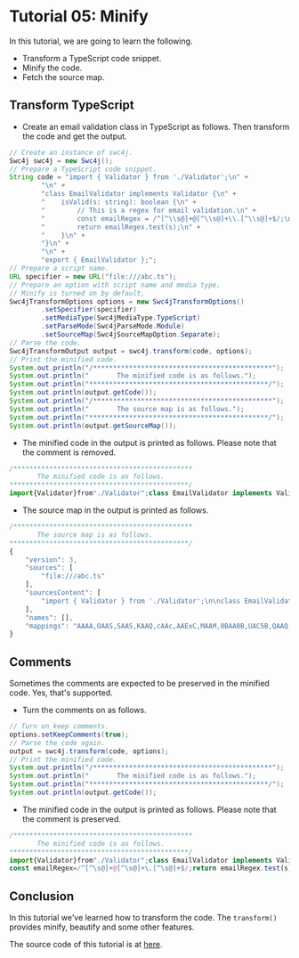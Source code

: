 # Tutorial 05: Minify

In this tutorial, we are going to learn the following.

* Transform a TypeScript code snippet.
* Minify the code.
* Fetch the source map.

## Transform TypeScript

* Create an email validation class in TypeScript as follows. Then transform the code and get the output.

```java
// Create an instance of swc4j.
Swc4j swc4j = new Swc4j();
// Prepare a TypeScript code snippet.
String code = "import { Validator } from './Validator';\n" +
        "\n" +
        "class EmailValidator implements Validator {\n" +
        "    isValid(s: string): boolean {\n" +
        "        // This is a regex for email validation.\n" +
        "        const emailRegex = /^[^\\s@]+@[^\\s@]+\\.[^\\s@]+$/;\n" +
        "        return emailRegex.test(s);\n" +
        "    }\n" +
        "}\n" +
        "\n" +
        "export { EmailValidator };";
// Prepare a script name.
URL specifier = new URL("file:///abc.ts");
// Prepare an option with script name and media type.
// Minify is turned on by default.
Swc4jTransformOptions options = new Swc4jTransformOptions()
        .setSpecifier(specifier)
        .setMediaType(Swc4jMediaType.TypeScript)
        .setParseMode(Swc4jParseMode.Module)
        .setSourceMap(Swc4jSourceMapOption.Separate);
// Parse the code.
Swc4jTransformOutput output = swc4j.transform(code, options);
// Print the minified code.
System.out.println("/*********************************************");
System.out.println("       The minified code is as follows.");
System.out.println("*********************************************/");
System.out.println(output.getCode());
System.out.println("/*********************************************");
System.out.println("       The source map is as follows.");
System.out.println("*********************************************/");
System.out.println(output.getSourceMap());
```

* The minified code in the output is printed as follows. Please note that the comment is removed.

```js
/*********************************************
       The minified code is as follows.
*********************************************/
import{Validator}from"./Validator";class EmailValidator implements Validator{isValid(s:string):boolean{const emailRegex=/^[^\s@]+@[^\s@]+\.[^\s@]+$/;return emailRegex.test(s);}}export{EmailValidator};
```

* The source map in the output is printed as follows.

```js
/*********************************************
       The source map is as follows.
*********************************************/
{
    "version": 3,
    "sources": [
        "file:///abc.ts"
    ],
    "sourcesContent": [
        "import { Validator } from './Validator';\n\nclass EmailValidator implements Validator {\n    isValid(s: string): boolean {\n        // This is a regex for email validation.\n        const emailRegex = /^[^\\s@]+@[^\\s@]+\\.[^\\s@]+$/;\n        return emailRegex.test(s);\n    }\n}\n\nexport { EmailValidator };"
    ],
    "names": [],
    "mappings": "AAAA,OAAS,SAAS,KAAQ,cAAc,AAExC,MAAM,0BAA0B,UAC5B,QAAQ,EAAG,MAAM,EAAG,OAAO,AAAC,CAExB,MAAM,WAAa,6BACnB,OAAO,WAAW,IAAI,CAAC,GAC3B,CACJ,CAEA,OAAS,cAAc,EAAG"
}
```

## Comments

Sometimes the comments are expected to be preserved in the minified code. Yes, that's supported.

* Turn the comments on as follows.

```java
// Turn on keep comments.
options.setKeepComments(true);
// Parse the code again.
output = swc4j.transform(code, options);
// Print the minified code.
System.out.println("/*********************************************");
System.out.println("       The minified code is as follows.");
System.out.println("*********************************************/");
System.out.println(output.getCode());
```

* The minified code in the output is printed as follows. Please note that the comment is preserved.

```js
/*********************************************
       The minified code is as follows.
*********************************************/
import{Validator}from"./Validator";class EmailValidator implements Validator{isValid(s:string):boolean{// This is a regex for email validation.
const emailRegex=/^[^\s@]+@[^\s@]+\.[^\s@]+$/;return emailRegex.test(s);}}export{EmailValidator};
```

## Conclusion

In this tutorial we've learned how to transform the code. The `transform()` provides minify, beautify and some other features.

The source code of this tutorial is at [here](../../src/test/java/com/caoccao/javet/swc4j/tutorials/Tutorial05Minify.java).
